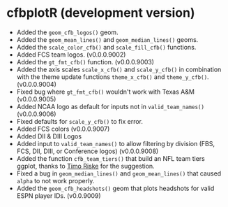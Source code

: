 # cfbplotR (development version)

* Added the `geom_cfb_logos()` geom.
* Added the `geom_mean_lines()` and `geom_median_lines()` geoms.
* Added the `scale_color_cfb()` and `scale_fill_cfb()` functions. 
* Added FCS team logos. (v0.0.0.9002)
* Added the `gt_fmt_cfb()` function. (v0.0.0.9003)
* Added the axis scales `scale_x_cfb()` and `scale_y_cfb()` in combination with the theme update functions `theme_x_cfb()` and `theme_y_cfb()`. (v0.0.0.9004)
* Fixed bug where `gt_fmt_cfb()` wouldn't work with Texas A&M (v0.0.0.9005)
* Added NCAA logo as default for inputs not in `valid_team_names()`(v0.0.0.9006)
* Fixed defaults for `scale_y_cfb()` to fix error.
* Added FCS colors (v0.0.0.9007)
* Added DII & DIII Logos
* Added input to `valid_team_names()` to allow filtering by division (FBS, FCS, DII, DIII, or Conference logos) (v0.0.0.9008)
* Added the function `cfb_team_tiers()` that build an NFL team tiers ggplot, thanks to [Timo Riske](https://twitter.com/PFF_Moo) for the suggestion.
* Fixed a bug in `geom_median_lines()` and `geom_mean_lines()` that caused `alpha` to not work properly.
* Added the `geom_cfb_headshots()` geom that plots headshots for valid ESPN player IDs. (v0.0.9009)
